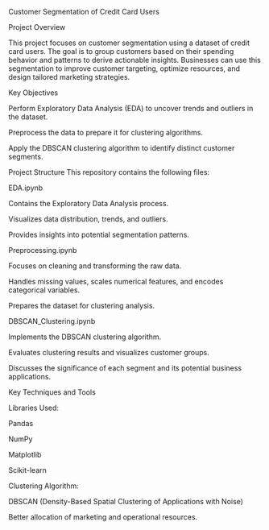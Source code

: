 Customer Segmentation of Credit Card Users

Project Overview

This project focuses on customer segmentation using a dataset of credit card users. The goal is to group customers based on their spending behavior and patterns to derive actionable insights. Businesses can use this segmentation to improve customer targeting, optimize resources, and design tailored marketing strategies.

Key Objectives

Perform Exploratory Data Analysis (EDA) to uncover trends and outliers in the dataset.

Preprocess the data to prepare it for clustering algorithms.

Apply the DBSCAN clustering algorithm to identify distinct customer segments.

Project Structure
This repository contains the following files:

EDA.ipynb

Contains the Exploratory Data Analysis process.

Visualizes data distribution, trends, and outliers.

Provides insights into potential segmentation patterns.

Preprocessing.ipynb

Focuses on cleaning and transforming the raw data.

Handles missing values, scales numerical features, and encodes categorical variables.

Prepares the dataset for clustering analysis.

DBSCAN_Clustering.ipynb

Implements the DBSCAN clustering algorithm.

Evaluates clustering results and visualizes customer groups.

Discusses the significance of each segment and its potential business applications.

Key Techniques and Tools

Libraries Used:

Pandas

NumPy

Matplotlib

Scikit-learn

Clustering Algorithm:

DBSCAN (Density-Based Spatial Clustering of Applications with Noise)


Better allocation of marketing and operational resources.
